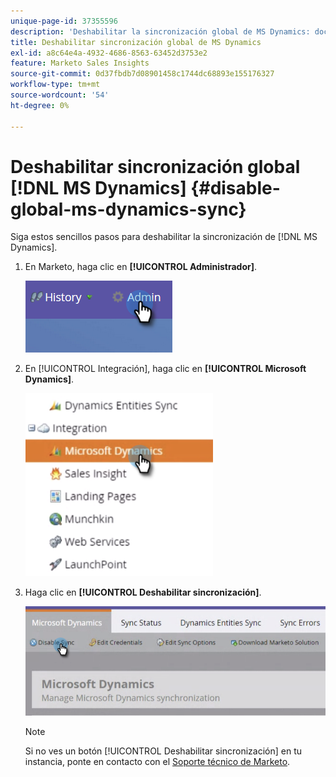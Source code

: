 ```yaml
---
unique-page-id: 37355596
description: 'Deshabilitar la sincronización global de MS Dynamics: documentos de Marketo, documentación del producto'
title: Deshabilitar sincronización global de MS Dynamics
exl-id: a8c64e4a-4932-4686-8563-63452d3753e2
feature: Marketo Sales Insights
source-git-commit: 0d37fbdb7d08901458c1744dc68893e155176327
workflow-type: tm+mt
source-wordcount: '54'
ht-degree: 0%

---
```


# Deshabilitar sincronización global [!DNL MS Dynamics] {#disable-global-ms-dynamics-sync}

Siga estos sencillos pasos para deshabilitar la sincronización de [!DNL MS Dynamics].

1. En Marketo, haga clic en **[!UICONTROL Administrador]**.

   ![](assets/one.png)

1. En [!UICONTROL Integración], haga clic en **[!UICONTROL Microsoft Dynamics]**.

   ![](assets/two.png)

1. Haga clic en **[!UICONTROL Deshabilitar sincronización]**.

   ![](assets/three.png)

   >[!NOTE]
   >
   >Si no ves un botón [!UICONTROL Deshabilitar sincronización] en tu instancia, ponte en contacto con el [Soporte técnico de Marketo](https://nation.marketo.com/t5/Support/ct-p/Support).
